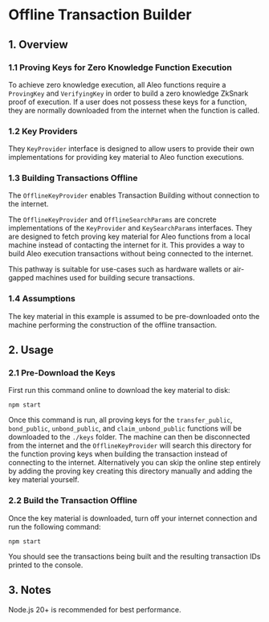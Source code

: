 # Offline Transaction Builder 

## 1. Overview
### 1.1 Proving Keys for Zero Knowledge Function Execution
To achieve zero knowledge execution, all Aleo functions require a `ProvingKey` and `VerifyingKey` in order to build a
zero knowledge ZkSnark proof of execution. If a user does not possess these keys for a function, they are normally
downloaded from the internet when the function is called.

### 1.2 Key Providers
They `KeyProvider` interface is designed to allow users to provide their own implementations for providing key material
to Aleo function executions.

### 1.3 Building Transactions Offline

The `OfflineKeyProvider` enables Transaction Building without connection to the internet.

The `OfflineKeyProvider` and `OfflineSearchParams` are concrete implementations of the `KeyProvider` and `KeySearchParams` 
interfaces. They are designed to fetch proving key material for Aleo functions from a local machine instead of contacting
the internet for it. This provides a way to build Aleo execution transactions without being connected to the internet.

This pathway is suitable for use-cases such as hardware wallets or air-gapped machines used
for building secure transactions.

### 1.4 Assumptions

The key material in this example is assumed to be pre-downloaded onto the machine performing the 
construction of the offline transaction.

## 2. Usage

### 2.1 Pre-Download the Keys
First run this command online to download the key material to disk:

`npm start`

Once this command is run, all proving keys for the `transfer_public`, `bond_public`, `unbond_public`, and
`claim_unbond_public` functions will be downloaded to the `./keys` folder. The machine can then be disconnected from
the internet and the `OfflineKeyProvider` will search this directory for the function proving keys when building the
transaction instead of connecting to the internet. Alternatively you can skip the online step entirely by adding the proving key creating this directory manually and
adding the key material yourself.

### 2.2 Build the Transaction Offline

Once the key material is downloaded, turn off your internet connection and run the following command:

`npm start`

You should see the transactions being built and the resulting transaction IDs printed to the console.

## 3. Notes

Node.js 20+ is recommended for best performance.
